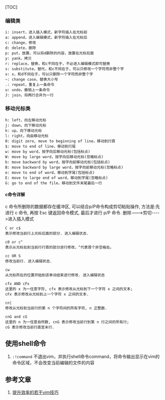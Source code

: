 [TOC]
### 编辑类
```
i: insert，进入插入模式，新字符插入在光标前
a: append，进入编辑模式，新字符插入在光标后
c: change，修改
d: delete，删除
p: put，放置，可以将d删除的内容，放置在光标后面
y: yank，拷贝
r: replace，替换，和c不同在于，不必进入编辑模式即可替换
s: substitute，替代，和c不同在于，可以只修改一个字符而非整个字
x: x，和d不同在于，可以只删除一个字符而非整个字
~: change case，替换大小写
.: repeat，重复上一条命令
u: undo，撤销上一条命令
J: join，将两行合并为一行
```


### 移动光标类
```
h: left，向左移动光标
j: down，向下移动光标
k: up，向下移动光标
l: right，向由移动光标
0: digit zero, move to beginning of line，移动到行首
$: move to end of line，移动到行尾
w: move by word，按字向后移动光标(包括标点)
W: move by large word，按字向后移动光标(忽略标点)
b: move backward by word，按字向前移动光标(包括标点)
B: move backward by large word，按字向前移动光标(忽略标点)
e: move to end of word，移动到字尾(包括标点)
E: move to large end of word，移动到字尾(忽略标点)
G: go to end of the file，移动到文件末尾最后一行
```


#### c命令详解
c 命令所删除的数据都存在缓冲区, 可以结合p/P命令构成剪切粘贴操作, 方法是:先进行 c 命令, 再按 Esc 键返回命令模式, 最后才进行 p/P 命令.
删除--->剪切---->进入插入模式
```
C or c$
表示修改当前行上光标后面的部分. 进入编辑状态.

c0 or c^
表示从光标处到当前行行首的部分进行修改，^代表首个非空格处。

cc OR S
修改当前行. 进入编辑状态.

cw
从光标所在的位置开始到该单词结束进行修改. 进入编辑状态

cfx AND cFx
这里的 x 为一任意字符, cfx 表示修改从光标到下一个字符 x 之间的文本;
cFx 表示修改从光标到上一个字符 x 之间的文本.

cn|
修改从光标到当前行的第 n 个字符间的所有字符, n 正整数.

cnG and cG
这里的 n 为一任意自然数, cnG 表示修改当前行到第 n 行之间的所有行;
cG 表示修改当前行直至末行.
```

## 使用shell命令
1. `:!command`
不退出vim，并执行shell命令command，将命令输出显示在vim的命令区域，不会改变当前编辑的文件的内容

## 参考文章
1. [提升效率的若干vim技巧](http://www.dutor.net/index.php/2011/09/efficient-vim-tips/)
